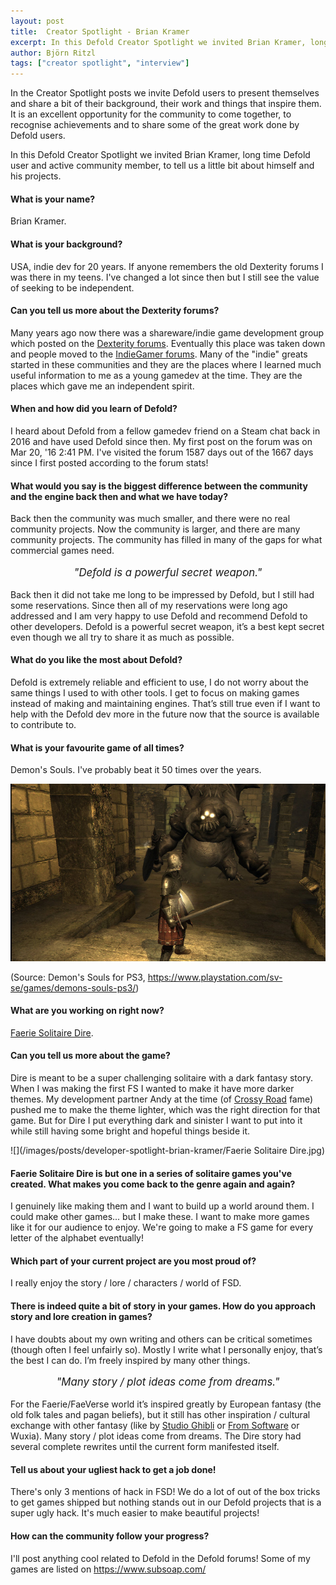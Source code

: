```yaml
---
layout: post
title:  Creator Spotlight - Brian Kramer
excerpt: In this Defold Creator Spotlight we invited Brian Kramer, long time Defold user and active community member, to tell us a little bit about himself and his projects.
author: Björn Ritzl
tags: ["creator spotlight", "interview"]
---
```


In the Creator Spotlight posts we invite Defold users to present themselves and share a bit of their background, their work and things that inspire them. It is an excellent opportunity for the community to come together, to recognise achievements and to share some of the great work done by Defold users.

In this Defold Creator Spotlight we invited Brian Kramer, long time Defold user and active community member, to tell us a little bit about himself and his projects.


#### What is your name?
Brian Kramer.


#### What is your background?
USA, indie dev for 20 years. If anyone remembers the old Dexterity forums I was there in my teens. I've changed a lot since then but I still see the value of seeking to be independent.


#### Can you tell us more about the Dexterity forums?
Many years ago now there was a shareware/indie game development group which posted on the [Dexterity forums](https://web.archive.org/web/20030207142028/http://www.dexterity.com/forums/). Eventually this place was taken down and people moved to the [IndieGamer forums](https://web.archive.org/web/20050831080248/http://forums.indiegamer.com/). Many of the "indie" greats started in these communities and they are the places where I learned much useful information to me as a young gamedev at the time. They are the places which gave me an independent spirit.


#### When and how did you learn of Defold?
I heard about Defold from a fellow gamedev friend on a Steam chat back in 2016 and have used Defold since then. My first post on the forum was on Mar 20, '16 2:41 PM. I've visited the forum 1587 days out of the 1667 days since I first posted according to the forum stats!


#### What would you say is the biggest difference between the community and the engine back then and what we have today?
Back then the community was much smaller, and there were no real community projects. Now the community is larger, and there are many community projects. The community has filled in many of the gaps for what commercial games need.

<div align="center"><p style="font-size: larger"><i>"Defold is a powerful secret weapon."</i></p></div>

Back then it did not take me long to be impressed by Defold, but I still had some reservations. Since then all of my reservations were long ago addressed and I am very happy to use Defold and recommend Defold to other developers. Defold is a powerful secret weapon, it’s a best kept secret even though we all try to share it as much as possible.


#### What do you like the most about Defold?
Defold is extremely reliable and efficient to use, I do not worry about the same things I used to with other tools. I get to focus on making games instead of making and maintaining engines. That’s still true even if I want to help with the Defold dev more in the future now that the source is available to contribute to.


#### What is your favourite game of all times?
Demon's Souls. I've probably beat it 50 times over the years.

![](/images/posts/developer-spotlight-brian-kramer/demonssouls_scr01.jpeg)

(Source: Demon's Souls for PS3, https://www.playstation.com/sv-se/games/demons-souls-ps3/)


#### What are you working on right now?
[Faerie Solitaire Dire](https://store.steampowered.com/app/556530/Faerie_Solitaire_Dire/).


#### Can you tell us more about the game?
Dire is meant to be a super challenging solitaire with a dark fantasy story. When I was making the first FS I wanted to make it have more darker themes. My development partner Andy at the time (of [Crossy Road](https://poki.com/en/g/crossy-road) fame) pushed me to make the theme lighter, which was the right direction for that game. But for Dire I put everything dark and sinister I want to put into it while still having some bright and hopeful things beside it.

![](/images/posts/developer-spotlight-brian-kramer/Faerie Solitaire Dire.jpg)


#### Faerie Solitaire Dire is but one in a series of solitaire games you've created. What makes you come back to the genre again and again?
I genuinely like making them and I want to build up a world around them. I could make other games... but I make these. I want to make more games like it for our audience to enjoy. We're going to make a FS game for every letter of the alphabet eventually!


#### Which part of your current project are you most proud of?
I really enjoy the story / lore / characters / world of FSD.


#### There is indeed quite a bit of story in your games. How do you approach story and lore creation in games?
I have doubts about my own writing and others can be critical sometimes (though often I feel unfairly so). Mostly I write what I personally enjoy, that’s the best I can do. I’m freely inspired by many other things.

<div align="center"><p style="font-size: larger"><i>"Many story / plot ideas come from dreams."</i></p></div>

For the Faerie/FaeVerse world it’s inspired greatly by European fantasy (the old folk tales and pagan beliefs), but it still has other inspiration / cultural exchange with other fantasy (like by [Studio Ghibli](https://en.wikipedia.org/wiki/Studio_Ghibli) or [From Software](https://en.wikipedia.org/wiki/FromSoftware) or Wuxia). Many story / plot ideas come from dreams. The Dire story had several complete rewrites until the current form manifested itself.


#### Tell us about your ugliest hack to get a job done!
There's only 3 mentions of hack in FSD! We do a lot of out of the box tricks to get games shipped but nothing stands out in our Defold projects that is a super ugly hack. It's much easier to make beautiful projects!


#### How can the community follow your progress?
I'll post anything cool related to Defold in the Defold forums! Some of my games are listed on https://www.subsoap.com/
